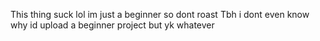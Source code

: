 This thing suck lol im just a beginner so dont roast
Tbh i dont even know why id upload a beginner project but yk whatever
